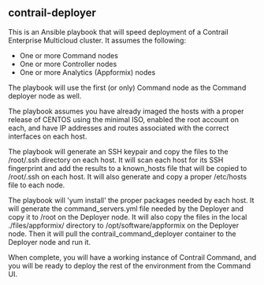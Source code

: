 contrail-deployer
-----------------
This is an Ansible playbook that will speed deployment of a Contrail
Enterprise Multicloud cluster.  It assumes the following:

- One or more Command nodes
- One or more Controller nodes
- One or more Analytics (Appformix) nodes

The playbook will use the first (or only) Command node as the Command
deployer node as well.

The playbook assumes you have already imaged the hosts with a proper
release of CENTOS using the minimal ISO, enabled the root account on
each, and have IP addresses and routes associated with the correct
interfaces on each host.

The playbook will generate an SSH keypair and copy the files to the
/root/.ssh directory on each host.  It will scan each host for its
SSH fingerprint and add the results to a known_hosts file that will
be copied to /root/.ssh on each host.  It will also generate and copy
a proper /etc/hosts file to each node.

The playbook will 'yum install' the proper packages needed by
each host.  It will generate the command_servers.yml file needed
by the Deployer and copy it to /root on the Deployer node.  It will
also copy the files in the local ./files/appformix/ directory to
/opt/software/appformix on the Deployer node.  Then it will pull the
contrail_command_deployer container to the Deployer node and run it.

When complete, you will have a working instance of Contrail Command,
and you will be ready to deploy the rest of the environment from the
Command UI.